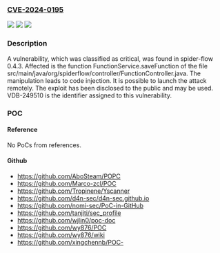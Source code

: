 ### [CVE-2024-0195](https://cve.mitre.org/cgi-bin/cvename.cgi?name=CVE-2024-0195)
![](https://img.shields.io/static/v1?label=Product&message=spider-flow&color=blue)
![](https://img.shields.io/static/v1?label=Version&message=%3D%200.4.3%20&color=brighgreen)
![](https://img.shields.io/static/v1?label=Vulnerability&message=CWE-94%20Code%20Injection&color=brighgreen)

### Description

A vulnerability, which was classified as critical, was found in spider-flow 0.4.3. Affected is the function FunctionService.saveFunction of the file src/main/java/org/spiderflow/controller/FunctionController.java. The manipulation leads to code injection. It is possible to launch the attack remotely. The exploit has been disclosed to the public and may be used. VDB-249510 is the identifier assigned to this vulnerability.

### POC

#### Reference
No PoCs from references.

#### Github
- https://github.com/AboSteam/POPC
- https://github.com/Marco-zcl/POC
- https://github.com/Tropinene/Yscanner
- https://github.com/d4n-sec/d4n-sec.github.io
- https://github.com/nomi-sec/PoC-in-GitHub
- https://github.com/tanjiti/sec_profile
- https://github.com/wjlin0/poc-doc
- https://github.com/wy876/POC
- https://github.com/wy876/wiki
- https://github.com/xingchennb/POC-

